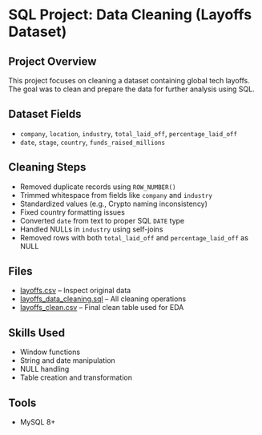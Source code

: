 # SQL Project: Data Cleaning (Layoffs Dataset)

## Project Overview
This project focuses on cleaning a dataset containing global tech layoffs. The goal was to clean and prepare the data for further analysis using SQL.

## Dataset Fields
- `company`, `location`, `industry`, `total_laid_off`, `percentage_laid_off`
- `date`, `stage`, `country`, `funds_raised_millions`

## Cleaning Steps
- Removed duplicate records using `ROW_NUMBER()`
- Trimmed whitespace from fields like `company` and `industry`
- Standardized values (e.g., Crypto naming inconsistency)
- Fixed country formatting issues
- Converted `date` from text to proper SQL `DATE` type
- Handled NULLs in `industry` using self-joins
- Removed rows with both `total_laid_off` and `percentage_laid_off` as NULL

## Files
- [layoffs.csv](./layoffs.csv) – Inspect original data
- [layoffs_data_cleaning.sql](./layoffs_data_cleaning.sql) – All cleaning operations
- [layoffs_clean.csv]('/layoffs_clean.csv) – Final clean table used for EDA

## Skills Used
- Window functions
- String and date manipulation
- NULL handling
- Table creation and transformation

## Tools
- MySQL 8+

